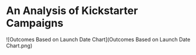 # An Analysis of Kickstarter Campaigns
![Outcomes Based on Launch Date Chart](Outcomes Based on Launch Date Chart.png)

